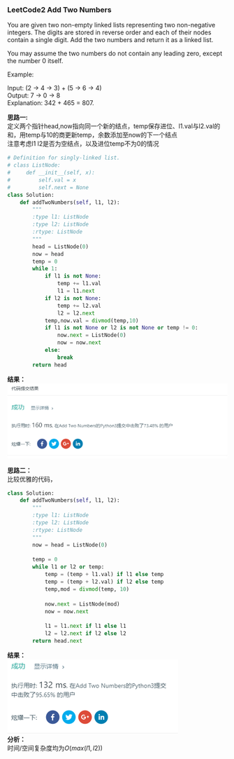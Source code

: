 ### LeetCode2 Add Two Numbers 
You are given two non-empty linked lists representing two non-negative integers. The digits are stored in reverse order and each of their nodes contain a single digit. Add the two numbers and return it as a linked list.  

You may assume the two numbers do not contain any leading zero, except the number 0 itself.  

Example:  

Input: (2 -> 4 -> 3) + (5 -> 6 -> 4)  
Output: 7 -> 0 -> 8  
Explanation: 342 + 465 = 807.  

**思路一:**  
定义两个指针head,now指向同一个新的结点，temp保存进位、l1.val与l2.val的和，用temp与10的商更新temp，余数添加至now的下一个结点  
注意考虑l1 l2是否为空结点，以及进位temp不为0的情况
```Python
# Definition for singly-linked list.
# class ListNode:
#     def __init__(self, x):
#         self.val = x
#         self.next = None                
class Solution:
    def addTwoNumbers(self, l1, l2):
        """
        :type l1: ListNode
        :type l2: ListNode
        :rtype: ListNode
        """
        head = ListNode(0)
        now = head
        temp = 0
        while 1:
            if l1 is not None:
                temp += l1.val
                l1 = l1.next
            if l2 is not None:
                temp += l2.val
                l2 = l2.next
            temp,now.val = divmod(temp,10)
            if l1 is not None or l2 is not None or temp != 0:
                now.next = ListNode(0)
                now = now.next
            else:
                break
        return head
```
**结果：**  
![](./img/leetcode2_res_1.png)

**思路二：**  
比较优雅的代码，
```Python
class Solution:
    def addTwoNumbers(self, l1, l2):
        """
        :type l1: ListNode
        :type l2: ListNode
        :rtype: ListNode
        """
        now = head = ListNode(0)
        
        temp = 0
        while l1 or l2 or temp:
            temp = (temp + l1.val) if l1 else temp
            temp = (temp + l2.val) if l2 else temp
            temp,mod = divmod(temp, 10)
            
            now.next = ListNode(mod)
            now = now.next
            
            l1 = l1.next if l1 else l1
            l2 = l2.next if l2 else l2
        return head.next
```
**结果：**  
![](./img/leetcode2_res_2.png)  
**分析：**  
时间/空间复杂度均为$O(max(l1,l2))$
